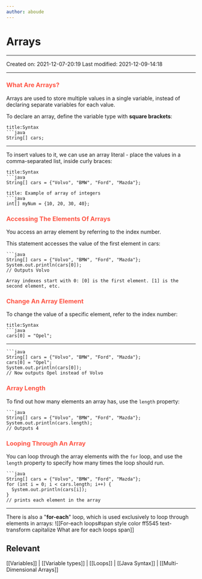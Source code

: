 ```yaml
---
author: aboude
---
```

# Arrays
___

Created on: 2021-12-07-20:19
Last modified: 2021-12-09-14:18

___

### <span style="color: #ff5545;text-transform: capitalize;">What are arrays?</span>
Arrays are used to store multiple values in a single variable, instead of declaring separate variables for each value.

To declare an array, define the variable type with **square brackets**:
```ad-example
title:Syntax
```java
String[] cars;
```
___
To insert values to it, we can use an array literal - place the values in a comma-separated list, inside curly braces:
```ad-example
title:Syntax
```java
String[] cars = {"Volvo", "BMW", "Ford", "Mazda"};
```
```ad-example
title: Example of array of integers
```java
int[] myNum = {10, 20, 30, 40};
```

### <span style="color: #ff5545;text-transform: capitalize;">accessing the elements of arrays</span>
You access an array element by referring to the index number.

This statement accesses the value of the first element in cars:

```ad-example
```java
String[] cars = {"Volvo", "BMW", "Ford", "Mazda"};
System.out.println(cars[0]);
// Outputs Volvo
```
```ad-note
Array indexes start with 0: [0] is the first element. [1] is the second element, etc.
```

### <span style="color: #ff5545;text-transform: capitalize;">change an array element</span>

To change the value of a specific element, refer to the index number:
```ad-example
title:Syntax
```java
cars[0] = "Opel";
```
___
```ad-example
```java
String[] cars = {"Volvo", "BMW", "Ford", "Mazda"};
cars[0] = "Opel";
System.out.println(cars[0]);
// Now outputs Opel instead of Volvo
```

### <span style="color: #ff5545;text-transform: capitalize;">array length</span>
To find out how many elements an array has, use the `length` property:
```ad-example
```java
String[] cars = {"Volvo", "BMW", "Ford", "Mazda"};
System.out.println(cars.length);
// Outputs 4
```

### <span style="color: #ff5545;text-transform: capitalize;">Looping through an array</span>
You can loop through the array elements with the `for` loop, and use the `length` property to specify how many times the loop should run.
```ad-example
```java
String[] cars = {"Volvo", "BMW", "Ford", "Mazda"};
for (int i = 0; i < cars.length; i++) {
  System.out.println(cars[i]);
}
// prints each element in the array
```
___

There is also a "**for-each**" loop, which is used exclusively to loop through elements in arrays:
![[For-each loops#span style color ff5545 text-transform capitalize What are for each loops span]]

## Relevant 
[[Variables]] | [[Variable types]] | [[Loops]] | [[Java Syntax]] | [[Multi-Dimensional Arrays]]